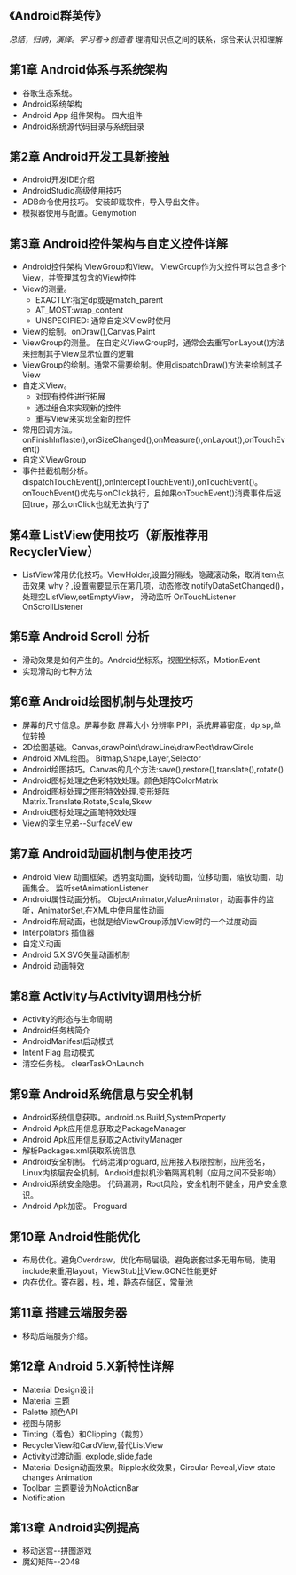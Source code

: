 ## 《Android群英传》
*总结，归纳，演绎。学习者->创造者*
理清知识点之间的联系，综合来认识和理解

## 第1章 Android体系与系统架构
- 谷歌生态系统。
- Android系统架构
- Android App 组件架构。 四大组件
- Android系统源代码目录与系统目录

## 第2章 Android开发工具新接触
- Android开发IDE介绍
- AndroidStudio高级使用技巧
- ADB命令使用技巧。 安装卸载软件，导入导出文件。
- 模拟器使用与配置。Genymotion

## 第3章 Android控件架构与自定义控件详解
- Android控件架构 ViewGroup和View。 ViewGroup作为父控件可以包含多个View，并管理其包含的View控件
- View的测量。
  - EXACTLY:指定dp或是match_parent
  - AT_MOST:wrap_content
  - UNSPECIFIED: 通常自定义View时使用
- View的绘制。onDraw(),Canvas,Paint
- ViewGroup的测量。 在自定义ViewGroup时，通常会去重写onLayout()方法来控制其子View显示位置的逻辑
- ViewGroup的绘制。通常不需要绘制。使用dispatchDraw()方法来绘制其子View
- 自定义View。
  - 对现有控件进行拓展
  - 通过组合来实现新的控件
  - 重写View来实现全新的控件
- 常用回调方法。onFinishInflaste(),onSizeChanged(),onMeasure(),onLayout(),onTouchEvent()
- 自定义ViewGroup
- 事件拦截机制分析。dispatchTouchEvent(),onInterceptTouchEvent(),onTouchEvent()。 onTouchEvent()优先与onClick执行，且如果onTouchEvent()消费事件后返回true，那么onClick也就无法执行了

## 第4章 ListView使用技巧（新版推荐用RecyclerView）
- ListView常用优化技巧。ViewHolder,设置分隔线，隐藏滚动条，取消item点击效果 why？,设置需要显示在第几项，动态修改 notifyDataSetChanged()，处理空ListView,setEmptyView， 滑动监听 OnTouchListener OnScrollListener

## 第5章 Android Scroll 分析
- 滑动效果是如何产生的。Android坐标系，视图坐标系，MotionEvent
- 实现滑动的七种方法

## 第6章 Android绘图机制与处理技巧
- 屏幕的尺寸信息。屏幕参数 屏幕大小 分辨率 PPI，系统屏幕密度，dp,sp,单位转换
- 2D绘图基础。Canvas,drawPoint\drawLine\drawRect\drawCircle
- Android XML绘图。 Bitmap,Shape,Layer,Selector
- Android绘图技巧。Canvas的几个方法:save(),restore(),translate(),rotate()
- Android图标处理之色彩特效处理。颜色矩阵ColorMatrix
- Android图标处理之图形特效处理.变形矩阵Matrix.Translate,Rotate,Scale,Skew
- Android图标处理之画笔特效处理
- View的孪生兄弟--SurfaceView

## 第7章 Android动画机制与使用技巧
- Android View 动画框架。透明度动画，旋转动画，位移动画，缩放动画，动画集合。 监听setAnimationListener
- Android属性动画分析。 ObjectAnimator,ValueAnimator，动画事件的监听，AnimatorSet,在XML中使用属性动画
- Android布局动画，也就是给ViewGroup添加View时的一个过度动画
- Interpolators 插值器
- 自定义动画
- Android 5.X SVG矢量动画机制
- Android 动画特效

## 第8章 Activity与Activity调用栈分析
- Activity的形态与生命周期
- Android任务栈简介
- AndroidManifest启动模式
- Intent Flag 启动模式
- 清空任务栈。 clearTaskOnLaunch

## 第9章 Android系统信息与安全机制
- Android系统信息获取。android.os.Build,SystemProperty
- Android Apk应用信息获取之PackageManager
- Android Apk应用信息获取之ActivityManager
- 解析Packages.xml获取系统信息
- Android安全机制。 代码混淆proguard, 应用接入权限控制，应用签名，Linux内核层安全机制，Android虚拟机沙箱隔离机制（应用之间不受影响）
- Android系统安全隐患。 代码漏洞，Root风险，安全机制不健全，用户安全意识。
- Android Apk加密。 Proguard

## 第10章 Android性能优化
- 布局优化。避免Overdraw，优化布局层级，避免嵌套过多无用布局，使用include来重用layout，ViewStub比View.GONE性能更好
- 内存优化。寄存器，栈，堆，静态存储区，常量池
## 第11章 搭建云端服务器
- 移动后端服务介绍。
## 第12章 Android 5.X新特性详解
- Material Design设计
- Material 主题
- Palette 颜色API
- 视图与阴影
- Tinting（着色）和Clipping（裁剪）
- RecyclerView和CardView,替代ListView
- Activity过渡动画. explode,slide,fade
- Material Design动画效果。Ripple水纹效果，Circular Reveal,View state changes Animation
- Toolbar. 主题要设为NoActionBar
- Notification
## 第13章 Android实例提高
- 移动迷宫--拼图游戏
- 魔幻矩阵--2048